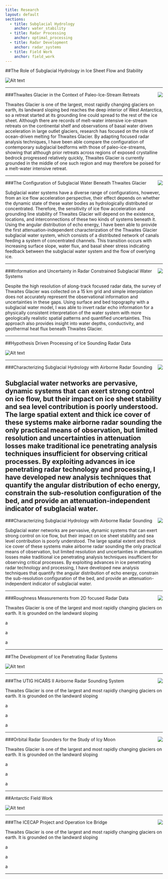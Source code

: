 ```yaml
---
title: Research
layout: default
sections: 
  - title: Subglacial Hydrology
    anchor: water_stability
  - title: Radar Processing
    anchor: optimal_processing
  - title: Radar Development
    anchor: radar_systems
  - title: Field Work
    anchor: field_work
---
```


<a name="water_stability"></a>

##The Role of Subglacial Hydrology in Ice Sheet Flow and Stability

![Alt text](/images/water.jpg)

---

<div style="float: right;margin:0px 0px 0px 0px;"><img src="/images/seds.jpg" /> </div>

###Thwaites Glacier in the Context of Paleo-Ice-Stream Retreats

Thwaites Glacier is one of the largest, most rapidly changing glaciers on earth, its landward sloping bed reaches the deep interior of West Antarctica, so a retreat started at its grounding line could spread to the rest of the ice sheet. Although there are records of melt-water intensive ice-stream retreats on the continental shelf and observations of basal water driven acceleration in large outlet glaciers, research has focused on the role of ocean-driven melting for Thwaites Glacier.  By adapting focused radar analysis techniques, I have been able compare the configuration of contemporary subglacial bedforms with those of paleo-ice-streams, showing that although prior retreats across regions of exposed crystalline bedrock progressed relatively quickly, Thwaites Glacier is currently grounded in the middle of one such region and may therefore be poised for a melt-water intensive retreat. 

---

<div style="float: right;margin:0px 0px 0px 0px;"><img src="/images/water_spec.jpg" /> </div>

###The Configuration of Subglacial Water Beneath Thwaites Glacier

Subglacial water systems have a diverse range of configurations, however, from an ice flow acceleration perspective, their effect depends on whether the dynamic state of these water bodies as hydrologically distributed or concentrated. Therefore, the sensitivity of ice flow acceleration and grounding line stability of Thwaites Glacier will depend on the existence, locations, and interconnections of these two kinds of systems beneath it.  Using the angular distribution of echo energy, I have been able to provide the first attenuation-independent characterization of the Thwaites Glacier subglacial water system, which consists of a distributed network of canals feeding a system of concentrated channels.  This transition occurs with increasing surface slope, water flux, and basal sheer stress indicating feedback between the subglacial water system and the flow of overlying ice.

---

<div style="float: right;margin:0px 0px 0px 0px;"><img src="/images/pathways.jpg" /> </div>

###Information and Uncertainty in Radar Constrained Subglacial Water Systems

Despite the high resolution of along-track focused radar data, the survey of Thwaites Glacier was collected on a 15 km grid and simple interpolation does not accurately represent the observational information and uncertainties in these gaps. Using surface and bed topography with a subglacial water model, I was able to invert radar echo information for a physically consistent interpretation of the water system with more geologically realistic spatial patterns and quantified uncertainties.  This approach also provides insight into water depths, conductivity, and geothermal heat flux beneath Thwaites Glacier.

---
<a name="optimal_processing"></a>

##Hypothesis Driven Processing of Ice Sounding Radar Data

![Alt text](/images/radar.jpg)

---

<div style="float: right;margin:0px 0px 0px 0px;"><img src="/images/focusing.jpg" /> </div>

###Characterizing Subglacial Hydrology with Airborne Radar Sounding

Subglacial water networks are pervasive, dynamic systems that can exert strong control on ice flow, but their impact on ice sheet stability and sea level contribution is poorly understood. The large spatial extent and thick ice cover of these systems make airborne radar sounding the only practical means of observation, but limited resolution and uncertainties in attenuation losses make traditional ice penetrating analysis techniques insufficient for observing critical processes. By exploiting advances in ice penetrating radar technology and processing, I have developed new analysis techniques that quantify the angular distribution of echo energy, constrain the sub-resolution configuration of the bed, and provide an attenuation-independent indicator of subglacial water. 
---

<div style="float: right;margin:0px 0px 0px 0px;"><img src="/images/spec_geometry.jpg" /> </div>

###Characterizing Subglacial Hydrology with Airborne Radar Sounding

Subglacial water networks are pervasive, dynamic systems that can exert strong control on ice flow, but their impact on ice sheet stability and sea level contribution is poorly understood. The large spatial extent and thick ice cover of these systems make airborne radar sounding the only practical means of observation, but limited resolution and uncertainties in attenuation losses make traditional ice penetrating analysis techniques insufficient for observing critical processes. By exploiting advances in ice penetrating radar technology and processing, I have developed new analysis techniques that quantify the angular distribution of echo energy, constrain the sub-resolution configuration of the bed, and provide an attenuation-independent indicator of subglacial water. 

---

<div style="float: right;margin:0px 0px 0px 0px;"><img src="/images/losses.jpg" /> </div>

###Roughness Measurements from 2D focused Radar Data

Thwaites Glacier is one of the largest and most rapidly changing glaciers on earth.  It is grounded on the landward sloping 

a

a

a


---
<a name="radar_systems"></a>

##The Development of Ice Penetrating Radar Systems 

![Alt text](/images/radar_development.jpg)

---

<div style="float: right;margin:0px 0px 0px 0px;"><img src="/images/Hicars_II.jpg" /> </div>

###The UTIG HiCARS II Airborne Radar Sounding System

Thwaites Glacier is one of the largest and most rapidly changing glaciers on earth.  It is grounded on the landward sloping 

a

a

a


---

<div style="float: right;margin:0px 0px 0px 0px;"><img src="/images/europa.jpg" /> </div>

###Orbital Radar Sounders for the Study of Icy Moon

Thwaites Glacier is one of the largest and most rapidly changing glaciers on earth.  It is grounded on the landward sloping 

a

a

a

---
<a name="field_work"></a>

##Antarctic Field Work 

![Alt text](/images/field.jpg)

---

<div style="float: right;margin:0px 0px 0px 0px;"><img src="/images/ICP.jpg" /> </div>

###The ICECAP Project and Operation Ice Bridge

Thwaites Glacier is one of the largest and most rapidly changing glaciers on earth.  It is grounded on the landward sloping 

a

a

a


---